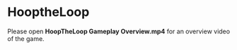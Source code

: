 # HooptheLoop

Please open **HoopTheLoop Gameplay Overview.mp4** for an overview video of the game.
